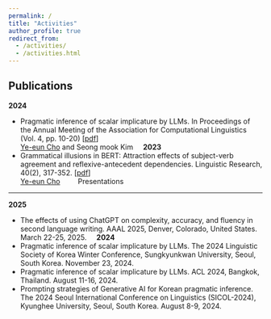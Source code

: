 ```yaml
---
permalink: /
title: "Activities"
author_profile: true
redirect_from: 
  - /activities/
  - /activities.html
---
```



Publications
------
**2024**
* Pragmatic inference of scalar implicature by LLMs. In Proceedings of the Annual Meeting of the Association for Computational Linguistics (Vol. 4, pp. 10-20) [[pdf](https://arxiv.org/pdf/2408.06673)]  
<u>Ye-eun Cho</u> and Seong mook Kim
&nbsp;
&nbsp;
**2023**
* Grammatical illusions in BERT: Attraction effects of subject-verb agreement and reflexive-antecedent dependencies. Linguistic Research, 40(2), 317-352. [[pdf](http://isli.khu.ac.kr/journal/content/data/40_2/7.pdf)]  
<u>Ye-eun Cho</u>
&nbsp;
&nbsp;
&nbsp;
&nbsp;
Presentations
------
**2025**
* The effects of using ChatGPT on complexity, accuracy, and fluency in second language writing. AAAL 2025, Denver, Colorado, United States. March 22-25, 2025.
&nbsp;
&nbsp;
**2024**
* Pragmatic inference of scalar implicature by LLMs. The 2024 Linguistic Society of Korea Winter Conference, Sungkyunkwan University, Seoul, South Korea. November 23, 2024.
&nbsp;
&nbsp;
* Pragmatic inference of scalar implicature by LLMs. ACL 2024, Bangkok, Thailand. August 11-16, 2024.
&nbsp;
&nbsp;
* Prompting strategies of Generative AI for Korean pragmatic inference. The 2024 Seoul International Conference on Linguistics (SICOL-2024), Kyunghee University, Seoul, South Korea. August 8-9, 2024.

